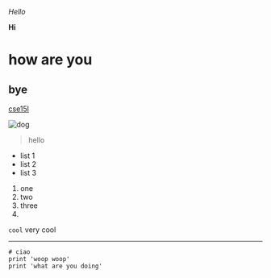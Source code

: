 *Hello*

**Hi**

# how are you

## bye

[cse15l](https://ucsd-cse15l-s23.github.io/week/week1/)

![dog](https://hips.hearstapps.com/hmg-prod/images/dog-puppy-on-garden-royalty-free-image-1586966191.jpg?crop=0.752xw:1.00xh;0.175xw,0&resize=1200:*)

> hello

* list 1
* list 2
* list 3

1. one
2. two
3. three
4. 

`cool` very cool

---

```
# ciao
print 'woop woop'
print 'what are you doing'
```
